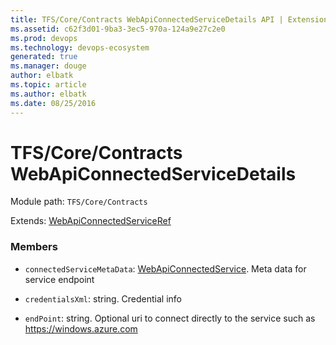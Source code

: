 ```yaml
---
title: TFS/Core/Contracts WebApiConnectedServiceDetails API | Extensions for Azure DevOps Services
ms.assetid: c62f3d01-9ba3-3ec5-970a-124a9e27c2e0
ms.prod: devops
ms.technology: devops-ecosystem
generated: true
ms.manager: douge
author: elbatk
ms.topic: article
ms.author: elbatk
ms.date: 08/25/2016
---
```


# TFS/Core/Contracts WebApiConnectedServiceDetails

Module path: `TFS/Core/Contracts`

Extends: [WebApiConnectedServiceRef](../../../TFS/Core/Contracts/WebApiConnectedServiceRef.md)

### Members

* `connectedServiceMetaData`: [WebApiConnectedService](../../../TFS/Core/Contracts/WebApiConnectedService.md). Meta data for service endpoint

* `credentialsXml`: string. Credential info

* `endPoint`: string. Optional uri to connect directly to the service such as https://windows.azure.com

